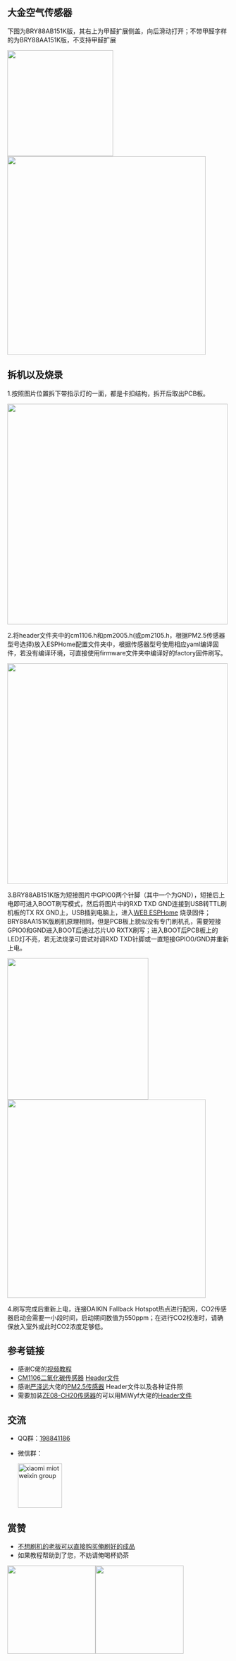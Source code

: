 ## 大金空气传感器
下图为BRY88AB151K版，其右上为甲醛扩展侧盖，向后滑动打开；不带甲醛字样的为BRY88AA151K版，不支持甲醛扩展

<img src="https://raw.githubusercontent.com/louliangsheng/daikin-air-sensor/main/image/BRY88AB151K.jpg" width="240"><img src="https://raw.githubusercontent.com/louliangsheng/daikin-air-sensor/main/image/achievements.png" width="450">

## 拆机以及烧录
1.按照图片位置拆下带指示灯的一面，都是卡扣结构，拆开后取出PCB板。

<img src="https://raw.githubusercontent.com/louliangsheng/daikin-air-sensor/main/image/dismantle.jpg" width="500">

2.将header文件夹中的cm1106.h和pm2005.h(或pm2105.h，根据PM2.5传感器型号选择)放入ESPHome配置文件夹中，根据传感器型号使用相应yaml编译固件，若没有编译环境，可直接使用firmware文件夹中编译好的factory固件刷写。

<img src="https://raw.githubusercontent.com/louliangsheng/daikin-air-sensor/main/image/PM2.5.jpg" width="500">

3.BRY88AB151K版为短接图片中GPIO0两个针脚（其中一个为GND），短接后上电即可进入BOOT刷写模式，然后将图片中的RXD TXD GND连接到USB转TTL刷机板的TX RX GND上，USB插到电脑上，进入[WEB ESPHome](https://web.esphome.io/) 烧录固件；BRY88AA151K版刷机原理相同，但是PCB板上貌似没有专门刷机孔，需要短接GPIO0和GND进入BOOT后通过芯片U0 RXTX刷写；进入BOOT后PCB板上的LED灯不亮，若无法烧录可尝试对调RXD TXD针脚或一直短接GPIO0/GND并重新上电。

<img src="https://raw.githubusercontent.com/louliangsheng/daikin-air-sensor/main/image/replication.jpg" width="320"><img src="https://i0.wp.com/randomnerdtutorials.com/wp-content/uploads/2018/08/esp32-pinout-chip-ESP-WROOM-32.png" width="450">

4.刷写完成后重新上电，连接DAIKIN Fallback Hotspot热点进行配网，CO2传感器启动会需要一小段时间，启动期间数值为550ppm；在进行CO2校准时，请确保放入室外或此时CO2浓度足够低。
## 参考链接
- 感谢C佬的[视频教程](https://www.bilibili.com/video/BV1PY4y1y7sE)
- [CM1106二氧化碳传感器](http://www.gassensor.com.cn/CO2Sensor/info_itemid_94.html) [Header文件](https://github.com/LeoDJ/ESPHome_Nodes)
- 感谢[严泽远](https://github.com/nixieclock)大佬的[PM2.5传感器](http://www.gassensor.com.cn/ParticulateSensor/info_itemid_104.html) Header文件以及各种证件照
- 需要加装[ZE08-CH20传感器](http://style.winsensor.com/pro_pdf/ZE08-CH2O.pdf)的可以用MiWyf大佬的[Header文件](https://github.com/miwyf/ze08-ch2o-esphome)
## 交流
- QQ群：[198841186](https://jq.qq.com/?_wv=1027&k=lZAMn5Uo)
- 微信群：

  <img src="https://user-images.githubusercontent.com/4549099/161735971-0540ce1c-eb49-4aff-8cb3-3bdad15e22f7.png" alt="xiaomi miot weixin group" width="100">

## 赏赞
- [不想刷机的老板可以直接购买俺刷好的成品](https://m.tb.cn/h.UpkczuX?tk=OvhBdiaatqy)
- 如果教程帮助到了您，不妨请俺喝杯奶茶

<img src="https://raw.githubusercontent.com/louliangsheng/daikin-air-sensor/main/image/wechat.jpg" width="200"><img src="https://raw.githubusercontent.com/louliangsheng/daikin-air-sensor/main/image/alipay.jpg" width="200">
